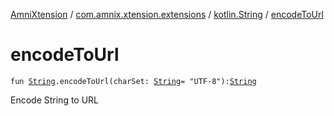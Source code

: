 [AmniXtension](../../index.md) / [com.amnix.xtension.extensions](../index.md) / [kotlin.String](index.md) / [encodeToUrl](./encode-to-url.md)

# encodeToUrl

`fun `[`String`](https://kotlinlang.org/api/latest/jvm/stdlib/kotlin/-string/index.html)`.encodeToUrl(charSet: `[`String`](https://kotlinlang.org/api/latest/jvm/stdlib/kotlin/-string/index.html)` = "UTF-8"): `[`String`](https://kotlinlang.org/api/latest/jvm/stdlib/kotlin/-string/index.html)

Encode String to URL

